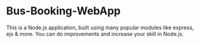 # Bus-Booking-WebApp
This is a Node.js application, built using many popular modules like express, ejs &amp; more. You can do improvements and increase your skill in Node.js.
